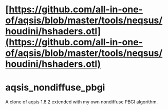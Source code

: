 # [https://github.com/all-in-one-of/aqsis/blob/master/tools/neqsus/houdini/hshaders.otl](https://github.com/all-in-one-of/aqsis/blob/master/tools/neqsus/houdini/hshaders.otl)

aqsis_nondiffuse_pbgi
=====================

A clone of aqsis 1.8.2 extended with my own nondiffuse PBGI algorithm.
